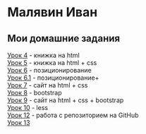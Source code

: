 # Малявин Иван
## Мои домашние задания

[Урок 4](адрес "Описание") - книжка на html  
[Урок 5](адрес "Описание") - книжка на html + css  
[Урок 6](адрес "Описание") - позиционирование  
[Урок 6.1](адрес "Описание") - позиционирование+  
[Урок 7](адрес "Описание") - сайт на html + css  
[Урок 8](адрес "Описание") - bootstrap  
[Урок 9](адрес "Описание") - сайт на html + css + bootstrap  
[Урок 10](адрес "Описание") - less  
[Урок 12](адрес "Описание") - работа с репозиторием на GitHub  
[Урок 13](адрес "Описание")  
